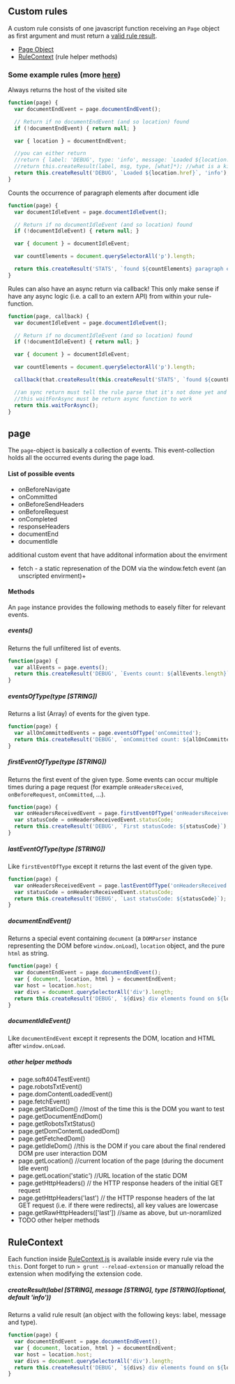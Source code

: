 ## Custom rules

A custom rule consists of one javascript function receiving an `Page` object as first argument and must return a [valid rule result](#rulecontext).

- [Page Object](#page)
- [RuleContext](#rulecontext) (rule helper methods)


### Some example rules (more [here](/sample-rules))

Always returns the host of the visited site

```javascript
function(page) {
  var documentEndEvent = page.documentEndEvent();

  // Return if no documentEndEvent (and so location) found
  if (!documentEndEvent) { return null; }

  var { location } = documentEndEvent;

  //you can either return
  //return { label: 'DEBUG', type: 'info', message: `Loaded ${location.href}`};
  //return this.createResult(label, msg, type, [what]*); //what is a kind of sublable attached to the front of the message
  return this.createResult('DEBUG', `Loaded ${location.href}`, 'info');
}
```

Counts the occurrence of paragraph elements after document idle

```javascript
function(page) {
  var documentIdleEvent = page.documentIdleEvent();

  // Return if no documentIdleEvent (and so location) found
  if (!documentIdleEvent) { return null; }

  var { document } = documentIdleEvent;

  var countElements = document.querySelectorAll('p').length;

  return this.createResult('STATS', `found ${countElements} paragraph elements`);
}
```

Rules can also have an async return via callback!
This only make sense if have any async logic (i.e. a call to an extern API) from within your rule-function.

```javascript
function(page, callback) {
  var documentIdleEvent = page.documentIdleEvent();

  // Return if no documentIdleEvent (and so location) found
  if (!documentIdleEvent) { return null; }

  var { document } = documentIdleEvent;

  var countElements = document.querySelectorAll('p').length;

  callback(that.createResult(this.createResult('STATS', `found ${countElements} paragraph elements`));

  //an sync return must tell the rule parse that it's not done yet and it should wait for the asyncreturn
  //this waitForAsync must be return async function to work
  return this.waitForAsync();
}
```

## page

The `page`-object is basically a collection of events. This event-collection holds all the occurred events during the page load.

#### List of possible events

- onBeforeNavigate
- onCommitted
- onBeforeSendHeaders
- onBeforeRequest
- onCompleted
- responseHeaders
- documentEnd
- documentIdle

additional custom event that have additonal information about the envirment

- fetch - a static represenation of the DOM via the window.fetch event (an unscripted envirment)+



#### Methods

An `page` instance provides the following methods to easely filter for relevant events.

##### events()

Returns the full unfiltered list of events.

```javascript
function(page) {
  var allEvents = page.events();
  return this.createResult('DEBUG', `Events count: ${allEvents.length}`);
}
```

##### eventsOfType(type [STRING])

Returns a list (Array) of events for the given type.

```javascript
function(page) {
  var allOnCommittedEvents = page.eventsOfType('onCommitted');
  return this.createResult('DEBUG', `onCommitted count: ${allOnCommittedEvents.length}`);
}
```

##### firstEventOfType(type [STRING])

Returns the first event of the given type.
Some events can occur multiple times during a page request (for example `onHeadersReceived`, `onBeforeRequest`, `onCommitted`, …).

```javascript
function(page) {
  var onHeadersReceivedEvent = page.firstEventOfType('onHeadersReceived');
  var statusCode = onHeadersReceivedEvent.statusCode;
  return this.createResult('DEBUG', `First statusCode: ${statusCode}`);
}
```

##### lastEventOfType(type [STRING])

Like `firstEventOfType` except it returns the last event of the given type.

```javascript
function(page) {
  var onHeadersReceivedEvent = page.lastEventOfType('onHeadersReceived');
  var statusCode = onHeadersReceivedEvent.statusCode;
  return this.createResult('DEBUG', `Last statusCode: ${statusCode}`);
}
```

##### documentEndEvent()

Returns a special event containing `document` (a `DOMParser` instance representing the DOM before `window.onLoad`), `location` object, and the pure `html` as string.

```javascript
function(page) {
  var documentEndEvent = page.documentEndEvent();
  var { document, location, html } = documentEndEvent;
  var host = location.host;
  var divs = document.querySelectorAll('div').length;
  return this.createResult('DEBUG', `${divs} div elements found on ${location.host}`);
}
```

##### documentIdleEvent()

Like `documentEndEvent` except it represents the DOM, location and HTML after `window.onLoad`.


##### other helper methods

 - page.soft404TestEvent()
 - page.robotsTxtEvent()
 - page.domContentLoadedEvent()
 - page.fetchEvent()
 - page.getStaticDom() //most of the time this is the DOM you want to test
 - page.getDocumentEndDom()
 - page.getRobotsTxtStatus()
 - page.getDomContentLoadedDom()
 - page.getFetchedDom()
 - page.getIdleDom() //this is the DOM if you care about the final rendered DOM pre user interaction DOM
 - page.getLocation() //current location of the page (during the document Idle event)
 - page.getLocation('static') //URL location of the static DOM
 - page.getHttpHeaders() // the HTTP response headers of the initial GET request
 - page.getHttpHeaders('last') // the HTTP response headers of the lat GET request (i.e. if there were redirects), all key values are lowercase
 - page.getRawHttpHeaders(['last']) //same as above, but un-noramlized
 - TODO other helper methods




## RuleContext

Each function inside [RuleContext.js](/src/javascripts/utils/RuleContext.js) is available inside every rule via the `this`.
Dont forget to run `> grunt --reload-extension` or manually reload the extension when modifying the extension code.

##### createResult(label [STRING], message [STRING], type [STRING](optional, default 'info'))

Returns a valid rule result (an object with the following keys: label, message and type).

```javascript
function(page) {
  var documentEndEvent = page.documentEndEvent();
  var { document, location, html } = documentEndEvent;
  var host = location.host;
  var divs = document.querySelectorAll('div').length;
  return this.createResult('DEBUG', `${divs} div elements found on ${location.host}`);
}
```
